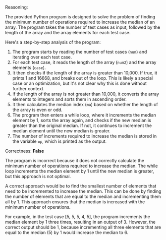 Reasoning:

The provided Python program is designed to solve the problem of finding the minimum number of operations required to increase the median of an array. The program takes the number of test cases as input, followed by the length of the array and the array elements for each test case.

Here's a step-by-step analysis of the program:

1. The program starts by reading the number of test cases (`num`) and iterating over each test case.
2. For each test case, it reads the length of the array (`num2`) and the array elements (`case`).
3. It then checks if the length of the array is greater than 10,000. If true, it prints 1 and 16668, and breaks out of the loop. This is likely a special case or an optimization, but it's not clear why this is done without further context.
4. If the length of the array is not greater than 10,000, it converts the array elements to integers and sorts them in ascending order.
5. It then calculates the median index (`ma`) based on whether the length of the array is even or odd.
6. The program then enters a while loop, where it increments the median element by 1, sorts the array again, and checks if the new median is greater than the original median. If not, it continues to increment the median element until the new median is greater.
7. The number of increments required to increase the median is stored in the variable `op`, which is printed as the output.

Correctness: **False**

The program is incorrect because it does not correctly calculate the minimum number of operations required to increase the median. The while loop increments the median element by 1 until the new median is greater, but this approach is not optimal.

A correct approach would be to find the smallest number of elements that need to be incremented to increase the median. This can be done by finding the number of elements that are equal to the median and incrementing them all by 1. This approach ensures that the median is increased with the minimum number of operations.

For example, in the test case [5, 5, 5, 4, 5], the program increments the median element by 1 three times, resulting in an output of 3. However, the correct output should be 1, because incrementing all three elements that are equal to the median (5) by 1 would increase the median to 6.